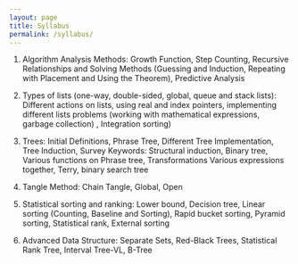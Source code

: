 ```yaml
---
layout: page
title: Syllabus
permalink: /syllabus/
---
```

1. Algorithm Analysis Methods: Growth Function, Step Counting, Recursive Relationships and Solving Methods (Guessing and Induction, Repeating with Placement and Using the Theorem), Predictive Analysis

2. Types of lists (one-way, double-sided, global, queue and stack lists): Different actions on lists, using real and index pointers, implementing different lists problems (working with mathematical expressions, garbage collection) , Integration sorting)

3. Trees: Initial Definitions, Phrase Tree, Different Tree Implementation, Tree Induction, Survey
Keywords: Structural induction, Binary tree, Various functions on Phrase tree, Transformations
Various expressions together, Terry, binary search tree

4. Tangle Method: Chain Tangle, Global, Open

5. Statistical sorting and ranking: Lower bound, Decision tree, Linear sorting (Counting, Baseline and Sorting), Rapid bucket sorting, Pyramid sorting, Statistical rank, External sorting

6. Advanced Data Structure: Separate Sets, Red-Black Trees, Statistical Rank Tree, Interval Tree-VL, B-Tree
